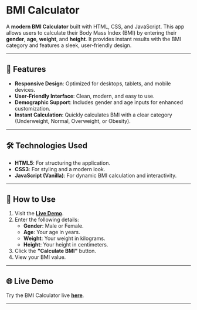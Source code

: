 # BMI Calculator

A **modern BMI Calculator** built with HTML, CSS, and JavaScript. This app allows users to calculate their Body Mass Index (BMI) by entering their **gender**, **age**, **weight**, and **height**. It provides instant results with the BMI category and features a sleek, user-friendly design.

---

## 🌟 Features

- **Responsive Design**: Optimized for desktops, tablets, and mobile devices.
- **User-Friendly Interface**: Clean, modern, and easy to use.
- **Demographic Support**: Includes gender and age inputs for enhanced customization.
- **Instant Calculation**: Quickly calculates BMI with a clear category (Underweight, Normal, Overweight, or Obesity).

---

## 🛠️ Technologies Used

- **HTML5**: For structuring the application.
- **CSS3**: For styling and a modern look.
- **JavaScript (Vanilla)**: For dynamic BMI calculation and interactivity.

---

## 🚀 How to Use

1. Visit the **[Live Demo](https://mohammadabushams.github.io/BMI-Calculator/)**.
2. Enter the following details:
   - **Gender**: Male or Female.
   - **Age**: Your age in years.
   - **Weight**: Your weight in kilograms.
   - **Height**: Your height in centimeters.
3. Click the **"Calculate BMI"** button.
4. View your BMI value.

---

## 🌐 Live Demo

Try the BMI Calculator live **[here](https://mohammadabushams.github.io/BMI-Calculator/)**.

---



